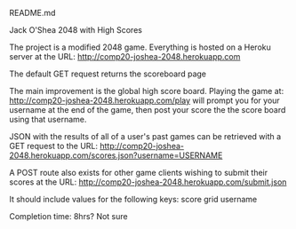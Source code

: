 README.md

Jack O'Shea
2048 with High Scores

The project is a modified 2048 game. Everything is hosted on a Heroku server at the URL: 
    http://comp20-joshea-2048.herokuapp.com


The default GET request returns the scoreboard page


The main improvement is the global high score board. Playing the game at:
    http://comp20-joshea-2048.herokuapp.com/play
will prompt you for your username at the end of the game, then post your score the the score board using that username.


JSON with the results of all of a user's past games can be retrieved with a GET request to the URL:
    http://comp20-joshea-2048.herokuapp.com/scores.json?username=USERNAME


A POST route also exists for other game clients wishing to submit their scores at the URL:
    http://comp20-joshea-2048.herokuapp.com/submit.json

It should include values for the following keys:
    score
    grid
    username

Completion time: 8hrs? Not sure